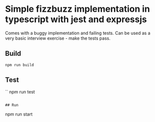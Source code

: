 # Simple fizzbuzz implementation in typescript with jest and expressjs

Comes with a buggy implementation and failing tests. 
Can be used as a very basic interview exercise - make the tests pass.

## Build

```
npm run build
```

## Test

``
npm run test
```

## Run

```
npm run start
```
